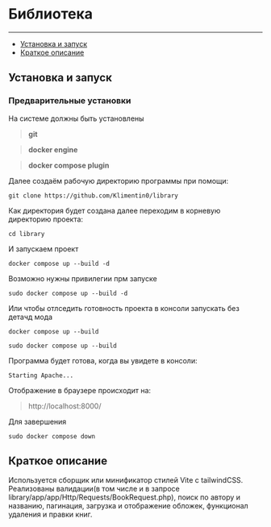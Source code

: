 # Библиотека

---
- [Установка и запуск](#установка-и-запуск)
- [Краткое описание](#краткое-описание)

## Установка и запуск

### Предварительные установки
На системе должны быть установлены 
> **git** 

> **docker engine** 

> **docker compose plugin**

Далее создаём рабочую директорию программы при помощи:
```
git clone https://github.com/Klimentin0/library
```
Как директория будет создана далее переходим в корневую директорию проекта:
```
cd library
```
И запускаем проект
```
docker compose up --build -d

```
Возможно нужны привилегии прм запуске
```
sudo docker compose up --build -d
```
Или чтобы отлседить готовность проекта в консоли запускать без детачд мода
```
docker compose up --build
```
```
sudo docker compose up --build
```
Программа будет готова, когда вы увидете в консоли:
```
Starting Apache...
```
Отображение в браузере происходит на:
> http://localhost:8000/

Для завершения
```
sudo docker compose down
```

## Краткое описание
Используется сборщик или минификатор стилей Vite c tailwindCSS.
Реализованы валидации(в том числе и в запросе library/app/app/Http/Requests/BookRequest.php), поиск по автору и названию, пагинация, загрузка и отображение обложек, функционал удаления и правки книг.
